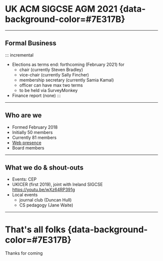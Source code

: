 # UK ACM SIGCSE AGM 2021 {data-background-color=#7E317B}

---

## Formal Business

::: incremental

- Elections as terms end: forthcoming (February 2021) for 
  - chair (currently Steven Bradley)
  - vice-chair (currently Sally Fincher)
  - membership secretary (currently Samia Kamal)
  - officer can have max two terms
  - to be held via SurveyMonkey
- Finance report (none)
:::
---
    
## Who are we

- Formed February 2018
- Initially 50 members
- Currently 81 members
- [Web presence](https://uki-sigcse.hosting.acm.org/contact/)
- Board members

---

## What we do & shout-outs

- Events: CEP
- UKICER (first 2019), joint with Ireland SIGCSE <https://youtu.be/wXz64RP391g>
- Local events
  - journal club (Duncan Hull)
  - CS pedagogy  (Jane Waite)

---

# That's all folks {data-background-color=#7E317B}

Thanks for coming
